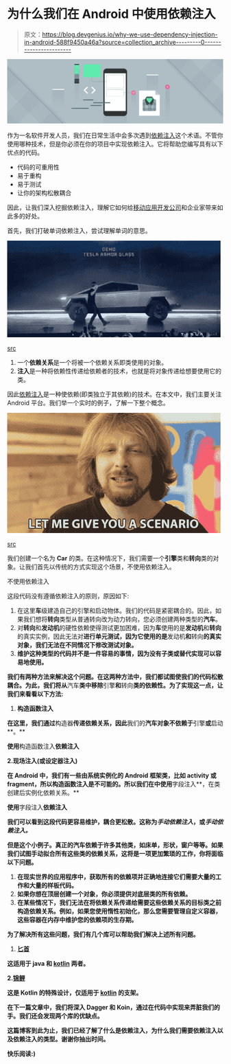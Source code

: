 # 为什么我们在 Android 中使用依赖注入

> 原文：<https://blog.devgenius.io/why-we-use-dependency-injection-in-android-588f9450a46a?source=collection_archive---------0----------------------->

![](img/228275b6bcc7589eb3eea239df2c23a1.png)

作为一名软件开发人员，我们在日常生活中会多次遇到[依赖注入](https://developer.android.com/training/dependency-injection)这个术语。不管你使用哪种技术，但是你必须在你的项目中实现依赖注入。它将帮助您编写具有以下优点的代码。

*   代码的可重用性
*   易于重构
*   易于测试
*   让你的架构松散耦合

因此，让我们深入挖掘依赖注入，理解它如何给[移动应用开发公司](https://www.solutionanalysts.com/mobile-app-development/)和企业家带来如此多的好处。

首先，我们打破单词依赖注入，尝试理解单词的意思。

![](img/cb8e4a4df18ba1d9520a0d13a7ae2f2b.png)

[src](https://tenor.com/view/tslaq-tesla-inc-demo-throw-tesla-truck-gif-15623553)

1.  一个**依赖关系**是一个将被一个依赖关系即类使用的对象。
2.  **注入**是一种将依赖性传递给依赖者的技术，也就是将对象传递给想要使用它的类。

因此[依赖注入](https://developer.android.com/training/dependency-injection)是一种使依赖(即类独立于其依赖)的技术。在本文中，我们主要关注 Android 平台。我们举一个实时的例子，了解一下整个概念。

![](img/06f46a53b5edca06802fbe73c6593d9b.png)

[src](https://tenor.com/view/let-me-give-you-ascenario-example-sample-acase-movie-reviews-gif-15040443)

我们创建一个名为 **Car** 的类。在这种情况下，我们需要一个**引擎**类和**转向**类的对象。让我们首先以传统的方式实现这个场景，不使用依赖注入。

不使用依赖注入

这段代码没有遵循依赖注入的原则，原因如下:

1.  在这里**车**级建造自己的引擎和启动物体。我们的代码是紧密耦合的。因此，如果我们想将**转向**类型从普通转向改为动力转向，您必须创建两种类型的**汽车**。
2.  对**转向**和**发动机**的硬性依赖使得测试更加困难，因为**车**使用的是**发动机**和**转向**的真实实例，因此无法对[](https://developer.android.com/training/testing/unit-testing)**进行单元测试，因为它使用的是**发动机**和**转向**的真实对象，我们无法在不同情况下修改测试对象。**
3.  **维护这种类型的代码并不是一件容易的事情，因为没有子类或替代实现可以容易地使用。**

**我们有两种方法来解决这个问题。在这两种方法中，我们都试图使我们的代码松散耦合。为此，我们将从**汽车**类中移除**引擎**和**转向**类的依赖性。为了实现这一点，让我们来看看以下方法:**

1.  ****构造函数注入****

**在这里，我们通过**构造器**传递依赖关系，因此**我们的**汽车对象不依赖于**引擎**或**启动**。**

**使用**构造函数注入**依赖注入**

**2.**现场注入(或设定器注入)****

**在 Android 中，我们有一些由系统实例化的 Android 框架类，比如 activity 或 fragment，所以构造函数注入是不可能的。所以我们在中使用**字段注入**，在类创建后实例化依赖关系。**

**使用**字段注入**依赖注入**

**我们可以看到这段代码更容易维护，耦合更松散。这称为*手动依赖注入*，或*手动依赖注入。***

**但是这个小例子。真正的汽车依赖于许多其他类，如床单，形状，窗户等等。如果我们试图手动拟合所有这些类的依赖关系，这将是一项更加繁琐的工作，你将面临以下问题。**

1.  **在现实世界的应用程序中，获取所有的依赖项并正确地连接它们需要大量的工作和大量的样板代码。**
2.  **如果你想在顶层创建一个对象，你必须提供对底层类的所有依赖。**
3.  **在某些情况下，我们无法在将依赖关系传递给需要这些依赖关系的目标类之前构造依赖关系。例如，如果您使用惰性初始化，那么您需要管理自定义容器，这些容器在内存中维护您的依赖项的生存期。**

**为了解决所有这些问题，我们有几个库可以帮助我们解决上述所有问题。**

1.  **[匕首](https://dagger.dev/)**

**这适用于 java 和 [kotlin](https://kotlinlang.org/) 两者。**

**2.[锦鲤](https://insert-koin.io/)**

**这是 Kotlin 的特殊设计，仅适用于 [kotlin](https://kotlinlang.org/) 的支架。**

**在下一篇文章中，我们将深入 Dagger 和 Koin，通过在代码中实现来弄脏我们的手。我们还会发现两个库的优缺点。**

**这篇博客到此为止，我们已经了解了什么是依赖注入，为什么我们需要依赖注入以及依赖注入的类型。谢谢你抽出时间。**

**快乐阅读:)**